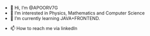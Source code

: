- 👋 Hi, I’m @APOORV7G
- 👀 I’m interested in Physics, Mathematics and Computer Science
- 🌱 I’m currently learning JAVA+FRONTEND.
<!---- 💞️ I’m looking to collaborate on --->
- 📫 How to reach me  via linkedIn

<!---
APOORV7G/APOORV7G is a ✨ special ✨ repository because its `README.md` (this file) appears on your GitHub profile.
You can click the Preview link to take a look at your changes.
--->
